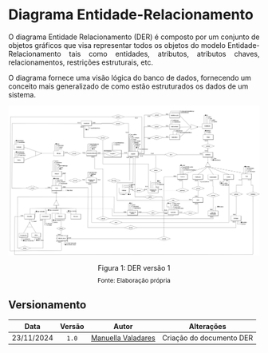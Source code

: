 


# Diagrama Entidade-Relacionamento

<p style="text-align: justify">
O diagrama Entidade Relacionamento (DER) é composto por um conjunto de objetos gráficos que visa representar todos os objetos do modelo Entidade-Relacionamento tais como entidades, atributos, atributos chaves, relacionamentos, restrições estruturais, etc.

O diagrama fornece uma visão lógica do banco de dados, fornecendo um conceito mais generalizado de como estão estruturados os dados de um sistema.

 </p>
<div align="center"> <img src="../img/DER_v1.png" height="auto" width="auto"/> </div> 
<div style="text-align: center">
<p>Figura 1: DER versão 1</p>
<p style="margin-top: -1%; font-size: 12px">Fonte: Elaboração própria</p>
</div>

## Versionamento

| Data | Versão | Autor | Alterações | 
| :--: | :----: | ----- | ---------- | 
|23/11/2024|  `1.0`   | [Manuella Valadares](https://github.com/manuvaladares)| Criação do documento DER |